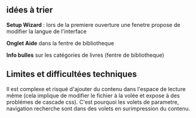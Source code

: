 ## idées à trier 

**Setup Wizard** : lors de la premiere ouverture une fenetre propose de modifier la langue de l'interface

**Onglet Aide** dans la fentre de bibliotheque

**Info bulles** sur les catégories de livres (fentre de bibliotheque)


## Limites et difficultées techniques

Il est complexe et risqué d'ajouter du contenu dans l'espace de lecture même (cela implique de modifier le fichier à la volée et expose à des problémes de cascade css). C'est pourquoi les volets de parametre, navigation recherche sont dans des volets en surimpression du contenu.

